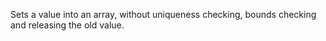 Sets a value into an array, without uniqueness checking, bounds checking and releasing the old value.